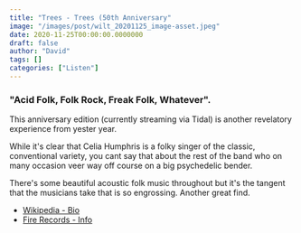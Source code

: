 ```yaml
---
title: "Trees - Trees (50th Anniversary"
image: "/images/post/wilt_20201125_image-asset.jpeg"
date: 2020-11-25T00:00:00.0000000
draft: false
author: "David"
tags: []
categories: ["Listen"]
---
```

### "Acid Folk, Folk Rock, Freak Folk, Whatever". 

 This anniversary edition (currently streaming via Tidal) is another revelatory experience from yester year.

 While it's clear that Celia Humphris is a folky singer of the classic, conventional variety, you cant say that about the rest of the band who on many occasion veer way off course on a big psychedelic bender.

 There's some beautiful acoustic folk music throughout but it's the tangent that the musicians take that is so engrossing. Another great find.

-  [Wikipedia - Bio](https://en.wikipedia.org/wiki/Trees_%28folk_band%29)
-  [Fire Records - Info](https://www.firerecords.com/product/trees-trees/)